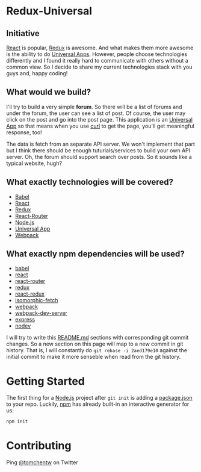 # Redux-Universal

## Initiative

[React] is popular, [Redux] is awesome. And what makes them more awesome is the ability to do [Universal Apps]. However, people choose technologies differently and I found it really hard to communicate with others without a common view. So I decide to share my current technologies stack with you guys and, happy coding!

## What would we build?

I'll try to build a very simple **forum**. So there will be a list of forums and under the forum, the user can see a list of post. Of course, the user may click on the post and go into the post page. This application is an [Universal App] so that means when you use [curl] to get the page, you'll get meaningful response, too!

The data is fetch from an separate API server. We won't implement that part but I think there should be enough tuturials/services to build your own API server. Oh, the forum should support search over posts. So it sounds like a typical website, hugh?

## What exactly technologies will be covered?

- [Babel]
- [React]
- [Redux]
- [React-Router]
- [Node.js]
- [Universal App]
- [Webpack]

## What exactly npm dependencies will be used?

- [babel]
- [react]
- [react-router]
- [redux]
- [react-redux]
- [isomorphic-fetch]
- [webpack]
- [webpack-dev-server]
- [express]
- [nodev]

<!-- TODO: Short url -->

[babel]: https://github.com/babel/babel
[react]: https://github.com/facebook/react
[react-router]: https://github.com/rackt/react-router
[redux]: https://github.com/gaearon/redux
[react-redux]: https://github.com/gaearon/react-redux
[isomorphic-fetch]: https://github.com/matthew-andrews/isomorphic-fetch
[webpack]: https://github.com/webpack/webpack
[webpack-dev-server]: https://github.com/webpack/webpack-dev-server
[express]: http://expressjs.com/
[nodev]: https://github.com/akamensky/nodev

I will try to write this [README.md] sections with corresponding git commit changes. So a new section on this page will map to a new commit in git history. That is, I will constantly do `git rebase -i 2aed179e10` against the initial commit to make it more senseble when read from the git history.


# Getting Started

The first thing for a [Node.js] project after `git init` is adding a [package.json] to your repo. Luckily, [npm] has already built-in an interactive generator for us:

```sh
npm init
```





# Contributing

Ping [@tomchentw] on Twitter

<!-- TODO: Short url -->

[React]: http://facebook.github.io/react/
[Redux]: https://github.com/gaearon/redux
[Universal Apps]: https://medium.com/@mjackson/universal-javascript-4761051b7ae9
[Universal App]: https://medium.com/@mjackson/universal-javascript-4761051b7ae9
[curl]: http://curl.haxx.se/
[Babel]: https://babeljs.io/
[React-Router]: https://github.com/rackt/react-router
[Node.js]: https://nodejs.org/
[Webpack]: http://webpack.github.io/docs/what-is-webpack.html
[README.md]: https://github.com/tomchentw/redux-universal/blob/master/README.md
[@tomchentw]: https://twitter.com/tomchentw
[package.json]: https://docs.npmjs.com/files/package.json
[npm]: https://www.npmjs.com/
